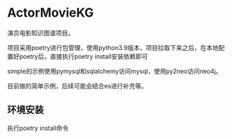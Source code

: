 # ActorMovieKG

演员电影知识图谱项目。

项目采用poetry进行包管理，使用python3.9版本，项目拉取下来之后，在本地配置好poetry后，直接执行poetry install安装依赖即可

simple的示例使用pymysql和sqlalchemy访问mysql，使用py2neo访问neo4j。

目前做的简单示例，后续可能会结合es进行补充等。



## 环境安装

执行poetry install命令
